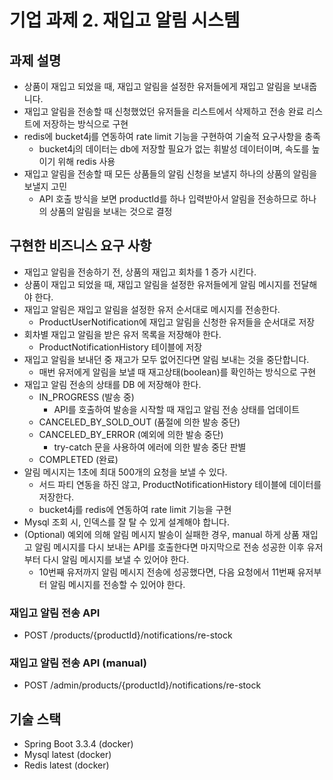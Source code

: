 # 기업 과제 2. 재입고 알림 시스템

## 과제 설명

- 상품이 재입고 되었을 때, 재입고 알림을 설정한 유저들에게 재입고 알림을 보내줍니다.
- 재입고 알림을 전송할 때 신청했었던 유저들을 리스트에서 삭제하고 전송 완료 리스트에 저장하는 방식으로 구현
- redis에 bucket4j를 연동하여 rate limit 기능을 구현하여 기술적 요구사항을 충족
    - bucket4j의 데이터는 db에 저장할 필요가 없는 휘발성 데이터이며, 속도를 높이기 위해 redis 사용
- 재입고 알림을 전송할 때 모든 상품들의 알림 신청을 보낼지 하나의 상품의 알림을 보낼지 고민
    - API 호출 방식을 보면 productId를 하나 입력받아서 알림을 전송하므로 하나의 상품의 알림을 보내는 것으로 결정

## 구현한 비즈니스 요구 사항

- 재입고 알림을 전송하기 전, 상품의 재입고 회차를 1 증가 시킨다.
- 상품이 재입고 되었을 때, 재입고 알림을 설정한 유저들에게 알림 메시지를 전달해야 한다.
- 재입고 알림은 재입고 알림을 설정한 유저 순서대로 메시지를 전송한다.
    - ProductUserNotification에 재입고 알림을 신청한 유저들을 순서대로 저장
- 회차별 재입고 알림을 받은 유저 목록을 저장해야 한다.
    - ProductNotificationHistory 테이블에 저장
- 재입고 알림을 보내던 중 재고가 모두 없어진다면 알림 보내는 것을 중단합니다.
    - 매번 유저에게 알림을 보낼 때 재고상태(boolean)를 확인하는 방식으로 구현
- 재입고 알림 전송의 상태를 DB 에 저장해야 한다.
    - IN_PROGRESS (발송 중)
        - API를 호출하여 발송을 시작할 때 재입고 알림 전송 상태를 업데이트
    - CANCELED_BY_SOLD_OUT (품절에 의한 발송 중단)
    - CANCELED_BY_ERROR (예외에 의한 발송 중단)
        - try-catch 문을 사용하여 에러에 의한 발송 중단 판별
    - COMPLETED (완료)
- 알림 메시지는 1초에 최대 500개의 요청을 보낼 수 있다.
    - 서드 파티 연동을 하진 않고, ProductNotificationHistory 테이블에 데이터를 저장한다.
    - bucket4j를 redis에 연동하여 rate limit 기능을 구현
- Mysql 조회 시, 인덱스를 잘 탈 수 있게 설계해야 합니다.
- (Optional) 예외에 의해 알림 메시지 발송이 실패한 경우, manual 하게 상품 재입고 알림 메시지를 다시 보내는 API를 호출한다면 마지막으로 전송 성공한 이후 유저부터 다시 알림 메시지를 보낼 수 있어야 한다.
    - 10번째 유저까지 알림 메시지 전송에 성공했다면, 다음 요청에서 11번째 유저부터 알림 메시지를 전송할 수 있어야 한다.


### 재입고 알림 전송 API

- POST  /products/{productId}/notifications/re-stock

### 재입고 알림 전송 API (manual)

- POST /admin/products/{productId}/notifications/re-stock

## **기술 스택**

- Spring Boot 3.3.4 (docker)
- Mysql latest (docker)
- Redis latest (docker)
